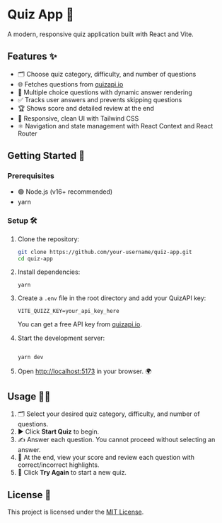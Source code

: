 # Quiz App 📝

A modern, responsive quiz application built with React and Vite.

## Features ✨

- 🗂️ Choose quiz category, difficulty, and number of questions
- 🌐 Fetches questions from [quizapi.io](https://quizapi.io/)
- 📝 Multiple choice questions with dynamic answer rendering
- ✅ Tracks user answers and prevents skipping questions
- 🏆 Shows score and detailed review at the end
- 📱 Responsive, clean UI with Tailwind CSS
- ⚛️ Navigation and state management with React Context and React Router

## Getting Started 🚀

### Prerequisites

- 🟢 Node.js (v16+ recommended)
-  yarn

### Setup 🛠️

1. Clone the repository:
   ```bash
   git clone https://github.com/your-username/quiz-app.git
   cd quiz-app
   ```
2. Install dependencies:
   ```
   yarn
   ```
3. Create a `.env` file in the root directory and add your QuizAPI key:

   ```env
   VITE_QUIZZ_KEY=your_api_key_here
   ```

   You can get a free API key from [quizapi.io](https://quizapi.io/).

4. Start the development server:

   ```bash

   yarn dev
   ```

5. Open [http://localhost:5173](http://localhost:5173) in your browser. 🌍

## Usage 🧑‍💻

1. 🗂️ Select your desired quiz category, difficulty, and number of questions.
2. ▶️ Click **Start Quiz** to begin.
3. ✍️ Answer each question. You cannot proceed without selecting an answer.
4. 🏁 At the end, view your score and review each question with correct/incorrect highlights.
5. 🔄 Click **Try Again** to start a new quiz.

## License 📄

This project is licensed under the [MIT License](LICENSE).
